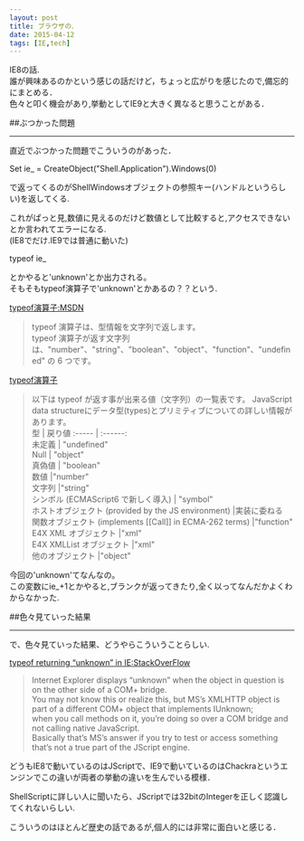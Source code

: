```yaml
---
layout: post
title: ブラウザの．
date: 2015-04-12
tags: [IE,tech]
---
```


IE8の話.  
誰が興味あるのかという感じの話だけど，ちょっと広がりを感じたので,備忘的にまとめる．  
色々と叩く機会があり,挙動としてIE9と大きく異なると思うことがある．  
  
##ぶつかった問題  
***
直近でぶつかった問題でこういうのがあった．  
  
Set ie_ = CreateObject("Shell.Application").Windows(0)  
  
で返ってくるのがShellWindowsオブジェクトの参照キー(ハンドルというらしい)を返してくる.  
  
これがぱっと見,数値に見えるのだけど数値として比較すると,アクセスできないとか言われてエラーになる.  
(IE8でだけ.IE9では普通に動いた)  
  
typeof ie_   
  
とかやると'unknown'とか出力される。  
そもそもtypeof演算子で'unknown'とかあるの？？という.  

[typeof演算子:MSDN](https://msdn.microsoft.com/ja-jp/library/ie/259s7zc1%28v=vs.94%29.aspx)   

>typeof 演算子は、型情報を文字列で返します。  
>typeof 演算子が返す文字列は、"number"、"string"、"boolean"、"object"、"function"、"undefined" の 6 つです。   

[typeof演算子](https://developer.mozilla.org/ja/docs/Web/JavaScript/Reference/Operators/typeof)   
  
>以下は typeof が返す事が出来る値（文字列）の一覧表です。 JavaScript data   structureにデータ型(types)とプリミティブについての詳しい情報があります。  
型 | 戻り値 
:----- | :------:  
未定義   | "undefined"  
Null   | "object"  
真偽値   | "boolean"  
数値 	|"number"  
文字列 	|"string"  
シンボル (ECMAScript6 で新しく導入) |	"symbol"  
ホストオブジェクト (provided by the JS environment) |実装に委ねる    
関数オブジェクト (implements [[Call]] in ECMA-262 terms) 	|"function"    
E4X XML オブジェクト 	|"xml"  
E4X XMLList オブジェクト 	|"xml"  
他のオブジェクト 	|"object"  
  
  
今回の'unknown'てなんなの。  
この変数にie_+1とかやると,ブランクが返ってきたり,全く以ってなんだかよくわからなかった.  
  
  
##色々見ていった結果  
***
  
で、色々見ていった結果、どうやらこういうことらしい.  
  
[typeof returning “unknown” in IE:StackOverFlow](http://stackoverflow.com/questions/10982739/typeof-returning-unknown-in-ie)   
  
>Internet Explorer displays “unknown” when the object in question is on the other side of a COM+ bridge.   
>You may not know this or realize this, but MS’s XMLHTTP object is part of a different COM+ object that implements IUnknown;  
>when you call methods on it, you’re doing so over a COM bridge and not calling native JavaScript.  
>Basically that’s MS’s answer if you try to test or access something that’s not a true part of the JScript engine.  
  

どうもIE8で動いているのはJScriptで、IE9で動いているのはChackraというエンジンでこの違いが両者の挙動の違いを生んでいる模様．  
  
ShellScriptに詳しい人に聞いたら、JScriptでは32bitのIntegerを正しく認識してくれないらしい.
  
こういうのはほとんど歴史の話であるが,個人的には非常に面白いと感じる．  

